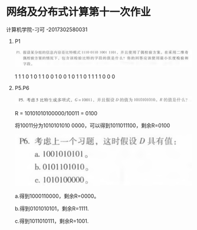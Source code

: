 # 网络及分布式计算第十一次作业

计算机学院-刁可 -2017302580031

1. P1

   ![image-20200528175323621](网络及分布式计算第十一次作业.assets/image-20200528175323621.png)

   1 1 1 0 1 
   0 1 1 0 0 
   1 0 0 1 0 
   1 1 0 1 1 
   1 1 0 0 0 

2. P5.P6

   ![image-20200528175604773](网络及分布式计算第十一次作业.assets/image-20200528175604773.png)

   R = 10101010100000/10011 = 0100

   将10011分为1010101010 0000，可以得到1011011100，剩余R=0100

   ![image-20200528175452280](网络及分布式计算第十一次作业.assets/image-20200528175452280.png)

   a.得到1000110000，剩余R=0000。

   b.得到0101010101，剩余R=1111.

   c.得到1011010111，剩余R=1001.